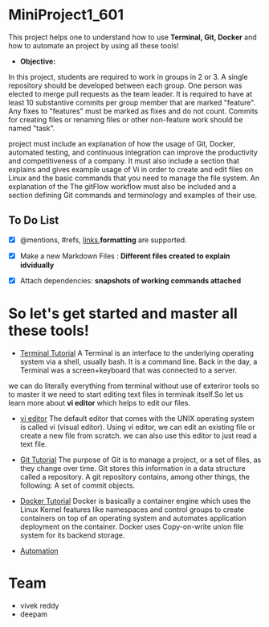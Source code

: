 # MiniProject1_601
This project helps one to understand how to use **Terminal, Git, Docker** and how to automate an project by using all these tools!

* **Objective:**

In this project, students are required to work in groups in 2 or 3. A single repository should be developed between each group. One person was elected to merge pull requests as the team leader. It is required to have at least 10 substantive commits per group member that are marked "feature". Any fixes to "features" must be marked as fixes and do not count. Commits for creating files or renaming files or other non-feature work should be named "task".


project must include an explanation of how the usage of Git, Docker, automated testing, and continuous integration can improve the productivity and competitiveness of a company. It must also include a section that explains and gives example usage of Vi in order to create and edit files on Linux and the basic commands that you need to manage the file system. An explanation of the The gitFlow workflow must also be included and a section defining Git commands and terminology and examples of their use.


## **To Do List**

- [X] @mentions, #refs, [links](),**formatting** are supported.
- [X] Make a new Markdown Files : **Different files created to explain idvidually**
- [x] Attach dependencies: **snapshots of working commands attached**


# So let's get started and master all these tools!

* [Terminal Tutorial](/Terminal_tutorial.md)
 A Terminal is an interface to the underlying operating system via a shell, usually bash. It is a command line. Back in the day, a Terminal was a screen+keyboard that was connected to a server.

we can do literally everything from terminal without use of exteriror tools so to master it we need to start editing text files in terminak itself.So let us learn more about **vi editor** which helps to edit our files.

* [vi editor](/vi_editor.md)
 The default editor that comes with the UNIX operating system is called vi (visual editor). Using vi editor, we can edit an existing file or create a new file from scratch. we can also use this editor to just read a text file.
 
* [Git Tutorial](/Git_tutorial.md)
The purpose of Git is to manage a project, or a set of files, as they change over time. Git stores this information in a data structure called a repository. A git repository contains, among other things, the following: A set of commit objects.

* [Docker Tutorial](/Docker_tutorial.md)
 Docker is basically a container engine which uses the Linux Kernel features like namespaces and control groups to create containers on top of an operating system and automates application deployment on the container. Docker uses Copy-on-write union file system for its backend storage.

* [Automation](/Automation.md)

 
# Team

* vivek reddy
* deepam


